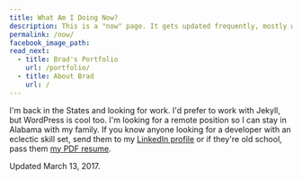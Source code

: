 ```yaml
---
title: What Am I Doing Now?
description: This is a "now" page. It gets updated frequently, mostly when I want to procrastinate. Think of it like Twitter or Facebook updates, only better.
permalink: /now/
facebook_image_path:
read_next:
  - title: Brad's Portfolio
    url: /portfolio/
  - title: About Brad
    url: /
---
```


I'm back in the States and looking for work. I'd prefer to work with Jekyll, but WordPress is cool too. I'm looking for a remote position so I can stay in Alabama with my family. If you know anyone looking for a developer with an eclectic skill set, send them to my [LinkedIn profile](https://www.linkedin.com/in/brad-west-a0baab31) or if they're old school, pass them [my PDF resume](/brad-west-v6.pdf).

<p class="entry-meta">Updated <time class="entry-time" itemprop="datePublished">March 13, 2017</time>.</p>

